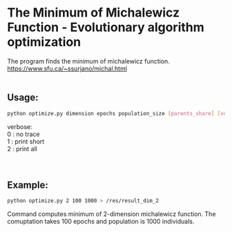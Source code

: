 # The Minimum of Michalewicz Function - Evolutionary algorithm optimization

The program finds the minimum of michalewicz function.  </br>
https://www.sfu.ca/~ssurjano/michal.html </br>
</br>
## Usage: </br>
```bash
python optimize.py dimension epochs population_size [parents_share] [verbose] 
```
verbose:</br>
    0 : no trace </br>
    1 : print short </br>
    2 : print all </br>
</br></br>

## Example:
```bash
python optimize.py 2 100 1000 > /res/result_dim_2
```
Command computes minimum of 2-dimension michalewicz function. The comuptation takes 100 epochs and population is 1000 individuals.
